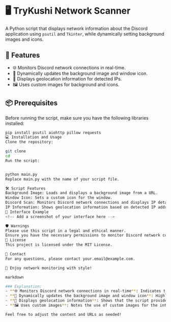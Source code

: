 # 🖥️ TryKushi Network Scanner

A Python script that displays network information about the Discord application using `psutil` and `Tkinter`, while dynamically setting background images and icons.

## 🚀 Features

- 🌐 Monitors Discord network connections in real-time.
- 🎨 Dynamically updates the background image and window icon.
- 📍 Displays geolocation information for detected IPs.
- 🖼️ Uses custom images for background and icons.

## 📦 Prerequisites

Before running the script, make sure you have the following libraries installed:

```bash
pip install psutil aiohttp pillow requests
💻 Installation and Usage
Clone the repository:

git clone 
cd 
Run the script:


python main.py
Replace main.py with the name of your script file.

🛠️ Script Features
Background Image: Loads and displays a background image from a URL.
Window Icon: Sets a custom icon for the window.
Discord Scan: Monitors Discord network connections and displays IP details.
IP Information: Shows geolocation information based on detected IP addresses.
📄 Interface Example
<!-- Add a screenshot of your interface here -->

🛡️ Warnings
Please use this script in a legal and ethical manner.
Ensure you have the necessary permissions to monitor Discord network connections.
📜 License
This project is licensed under the MIT License.

📧 Contact
For any questions, please contact your.email@example.com.

🚀 Enjoy network monitoring with style!

markdown

### Explanation:
- **🌐 Monitors Discord network connections in real-time**: Indicates that the script monitors Discord connections in real-time.
- **🎨 Dynamically updates the background image and window icon**: Highlights the dynamic update feature for the background and icon.
- **📍 Displays geolocation information**: Shows that the script provides geolocation details for detected IPs.
- **🖼️ Uses custom images**: Notes the use of custom images for the interface.

Feel free to adjust the content and URLs as needed!
